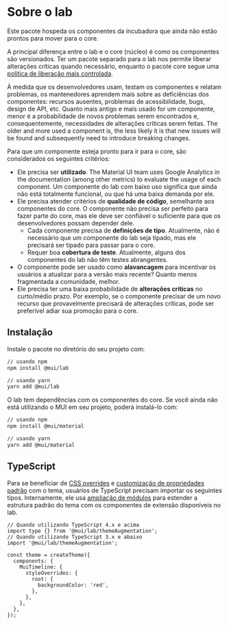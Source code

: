 # Sobre o lab

<p class="description">Este pacote hospeda os componentes da incubadora que ainda não estão prontos para mover para o core.</p>

A principal diferença entre o lab e o core (núcleo) é como os componentes são versionados. Ter um pacote separado para o lab nos permite liberar alterações críticas quando necessário, enquanto o pacote core segue uma [política de liberação mais controlada](https://mui.com/versions/#release-frequency).

À medida que os desenvolvedores usam, testam os componentes e relatam problemas, os mantenedores aprendem mais sobre as deficiências dos componentes: recursos ausentes, problemas de acessibilidade, bugs, design de API, etc. Quanto mais antigo e mais usado for um componente, menor é a probabilidade de novos problemas serem encontrados e, consequentemente, necessidades de alterações críticas serem feitas. The older and more used a component is, the less likely it is that new issues will be found and subsequently need to introduce breaking changes.

Para que um componente esteja pronto para ir para o core, são considerados os seguintes critérios:

- Ele precisa ser **utilizado**. The Material UI team uses Google Analytics in the documentation (among other metrics) to evaluate the usage of each component. Um componente do lab com baixo uso significa que ainda não está totalmente funcional, ou que há uma baixa demanda por ele.
- Ele precisa atender critérios de **qualidade de código**, semelhante aos componentes do core. O componente não precisa ser perfeito para fazer parte do core, mas ele deve ser confiável o suficiente para que os desenvolvedores possam depender dele.
  - Cada componente precisa de **definições de tipo**. Atualmente, não é necessário que um componente do lab seja tipado, mas ele precisará ser tipado para passar para o core.
  - Requer boa **cobertura de teste**. Atualmente, alguns dos componentes do lab não têm testes abrangentes.
- O componente pode ser usado como **alavancagem** para incentivar os usuários a atualizar para a versão mais recente? Quanto menos fragmentada a comunidade, melhor.
- Ele precisa ter uma baixa probabilidade de **alterações críticas** no curto/médio prazo. Por exemplo, se o componente precisar de um novo recurso que provavelmente precisará de alterações críticas, pode ser preferível adiar sua promoção para o core.

## Instalação

Instale o pacote no diretório do seu projeto com:

```sh
// usando npm
npm install @mui/lab

// usando yarn
yarn add @mui/lab
```

O lab tem dependências com os componentes do core. Se você ainda não está utilizando o MUI em seu projeto, poderá instalá-lo com:

```sh
// usando npm
npm install @mui/material

// usando yarn
yarn add @mui/material
```

## TypeScript

Para se beneficiar de [CSS overrides](/material-ui/customization/theme-components/#global-style-overrides) e [customização de propriedades padrão](/material-ui/customization/theme-components/#default-props) com o tema, usuários de TypeScript precisam importar os seguintes tipos. Internamente, ele usa [ampliação de módulos](/material-ui/guides/typescript/#customization-of-theme) para estender a estrutura padrão do tema com os componentes de extensão disponíveis no lab.

```tsx
// Quando utilizando TypeScript 4.x e acima
import type {} from '@mui/lab/themeAugmentation';
// Quando utilizando TypeScript 3.x e abaixo
import '@mui/lab/themeAugmentation';

const theme = createTheme({
  components: {
    MuiTimeline: {
      styleOverrides: {
        root: {
          backgroundColor: 'red',
        },
      },
    },
  },
});
```
